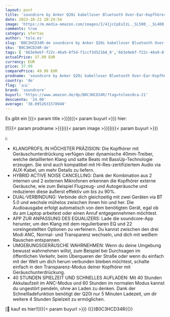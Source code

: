 ```yaml
---
layout: post
title: 'soundcore by Anker Q20i kabelloser Bluetooth Over-Ear-Kopfhörer mit Hybrid Active Noise Cancelling  40h Spielzeit im ANC-Modus  Hi-Res Audio  tiefer Bass  Personalisierung per App Schwarz '
date: 2023-10-22 10:24:54
image: 'https://m.media-amazon.com/images/I/41jcCpExIzL._SL500_._SL400_.jpg'
comments: true
category: ofertas
author: 'tole.es'
slug: 'B0C3HCD34R-de soundcore by Anker Q20i kabelloser Bluetooth Over-Ear-...'
sku: 'B0C3HCD34R-de'
tags: [ '663e9ebf-f22c-46a9-8f5d-f1ccf3d521b8_0','663e9ebf-f22c-46a9-8f5d-f1ccf3d521b8_401','663e9ebf-f22c-46a9-8f5d-f1ccf3d521b8_4501','Arborist Merchandising Root','Elektronik & Foto','Kopfhörer','Kopfhörer & Zubehör','Kunden-Favoriten: Home Entertainment','Kunden-Favoriten: Technische Produkte','Noise-Cancelling-Kopfhörer','Self Service','Special Features Stores','soundcore','🇩🇪', ]
actualPrice: 37.99 EUR
currency: EUR
price: 37.99
comparePrice: 49.99 EUR
prodname: 'soundcore by Anker Q20i kabelloser Bluetooth Over-Ear-Kopfhörer mit Hybrid Active Noise Cancelling  40h Spielzeit im ANC-Modus  Hi-Res Audio  tiefer Bass  Personalisierung per App Schwarz '
country: 'de'
flag: '🇩🇪'
brand: 'soundcore'
buyurl: 'https://www.amazon.de/dp/B0C3HCD34R/?tag=tolees0ca-21'
descuento: '24.00'
average: '38.0952631578948'
---
```


Es gibt ein [{{< param title >}}]({{< param buyurl >}}) hier:

[![{{< param prodname >}}]({{< param image >}})]({{< param buyurl >}})

ℹ️:

- KLANGPROFIL IN HÖCHSTER PRÄZISION: Die Kopfhörer mit Geräuschunterdrückung verfügen über dynamische 40mm-Treiber, welche detaillierten Klang und satte Beats mit BassUp-Technologie erzeugen. Sie sind auch kompatibel mit Hi-Res-zertifiziertem Audio via AUX-Kabel, um mehr Details zu liefern.
- HYBRID ACTIVE NOISE CANCELLING: Dank der Kombination aus 2 internen und 2 externen Mikrofonen erkennen die Kopfhörer externe Geräusche, wie zum Beispiel Flugzeug- und Autogeräusche und reduzieren diese äußerst effektiv um bis zu 90%.
- DUAL-VERBINDUNG: Verbinde dich gleichzeitig mit zwei Geräten via BT 5.0 und wechsle mühelos zwischen ihnen hin und her. Die Audioausgabe erfolgt automatisch von dem benötigten Gerät, egal ob du am Laptop arbeitest oder einen Anruf entgegennehmen möchtest.
- APP ZUR ANPASSUNG DES EQUALIZERS: Lade die soundcore-App herunter, um den Klang mit dem regulierbaren EQ und 22 voreingestellten Optionen zu verfeinern. Du kannst zwischen den drei Modi ANC, Normal- und Transparenz wechseln, und dich mit weißem Rauschen entspannen.
- UMGEBUNGSGERÄUSCHE WAHRNEHMEN: Wenn du deine Umgebung bewusst wahrnehmen willst, zum Beispiel bei Durchsagen im öffentlichen Verkehr, beim Überqueren der Straße oder wenn du einfach mit der Welt um dich herum verbunden bleiben möchtest, schalte einfach in den Transparenz-Modus deiner Kopfhörer mit Geräuschunterdrückung.
- 40 STUNDEN SPIELZEIT UND SCHNELLES AUFLADEN: Mit 40 Stunden Akkulaufzeit im ANC-Modus und 60 Stunden im normalen Modus kannst du ungestört pendeln, ohne an Laden zu denken. Dank der Schnellladefunktion benötigt der Q20i nur 5 Minuten Ladezeit, um dir weitere 4 Stunden Spielzeit zu ermöglichen.

[🛒 kauf es hier!!]({{< param buyurl >}})
{{<world>}}B0C3HCD34R{{</world>}}
